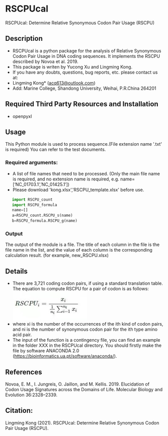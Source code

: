 # RSCPUcal
RSCPUcal: Determine Relative Synonymous Codon Pair Usage (RSCPU)
## Description
- RSCPUcal is a python package for the analysis of Relative Synonymous Codon Pair Usage in DNA coding sequences. It implements the RSCPU described by Novoa et al. 2019.
- This package is writen by Yucong Xu and Lingming Kong.
- If you have any doubts, questions, bug reports, etc. please contact us at:
- Lingming Kong* (acq613@outlook.com)
- Add: Marine College, Shandong University, Weihai, P.R.China 264201
## Required Third Party Resources and Installation
- openpyxl
## Usage
This Python module is used to process sequence.(File extension name '.txt' is required) You can refer to the test documents.
### Required arguments:
- A list of file names that need to be processed. (Only the main file name is required, and no extension name is required, e.g. name=[‘NC_01703.1’,’NC_01425.1’])
- Please download 'kong.xlsx','RSCPU_template.xlsx' before use.
```Python
   import RSCPU_count
   import RSCPU_formula
   name=[]
   a=RSCPU_count.RSCPU_s(name)
   b=RSCPU_formula.RSCPU_g(name)
```
### Output
The output of the module is a file. The title of each column in the file is the file name in the list, and the value of each column is the corresponding calculation result. (for example, new_RSCPU.xlsx)
## Details
- There are 3,721 coding codon pairs, if using a standard translation table. The equation to compute RSCPU for a pair of codon is as follows:
![formula](https://raw.githubusercontent.com/canacexu/RSCPUcal/main/formula.jpg)
- where xi is the number of the occurrences of the ith kind of codon pairs, and ni is the number of synonymous codon pair for the ith type amino acid pair.
- The input of the function is a contingency file, you can find an example in the folder XXX in the RSCPUcal directory. You should firstly make the file by software ANACONDA 2.0 (https://bioinformatics.ua.pt/software/anaconda/). 
## References
Novoa, E. M., I. Jungreis, O. Jaillon, and M. Kellis. 2019. Elucidation of Codon Usage Signatures across the Domains of Life. Molecular Biology and Evolution 36:2328–2339.
## Citation:
Lingming Kong (2021). RSCPUcal: Determine Relative Synonymous Codon Pair Usage (RSCPU).
